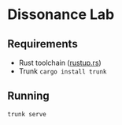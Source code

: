 # Dissonance Lab

## Requirements
* Rust toolchain ([rustup.rs](https://rustup.rs/))
* Trunk `cargo install trunk`

## Running
```
trunk serve
```